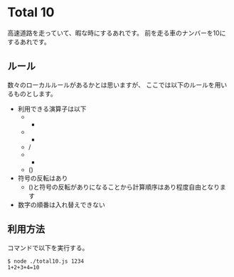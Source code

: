 # Total 10

高速道路を走っていて、暇な時にするあれです。
前を走る車のナンバーを10にするあれです。

## ルール

数々のローカルルールがあるかとは思いますが、
ここでは以下のルールを用いるものとします。

* 利用できる演算子は以下
  * +
  * -
  * /
  * *
  * ()
* 符号の反転はあり
  * ()と符号の反転がありになることから計算順序はあり程度自由となります
* 数字の順番は入れ替えできない

## 利用方法

コマンドで以下を実行する。

~~~sh
$ node ./total10.js 1234
1+2+3+4=10
~~~


